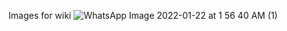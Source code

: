 Images for wiki
![WhatsApp Image 2022-01-22 at 1 56 40 AM (1)](https://user-images.githubusercontent.com/97241199/150642705-0b4d4633-2d50-4cf4-bc3a-1bfe9ba5fdbe.jpeg)
